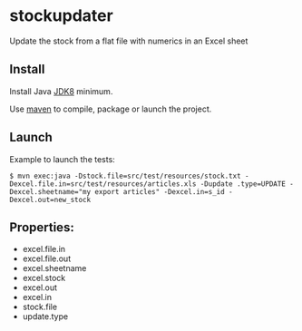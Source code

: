 # stockupdater
Update the stock from a flat file with numerics in an Excel sheet

## Install

Install Java [JDK8](http://www.oracle.com/technetwork/java/javase/downloads/jdk8-downloads-2133151.html) minimum.

Use [maven](http://maven.apache.org/download.cgi) to compile, package or launch the project.

## Launch

Example to launch the tests:

`$ mvn exec:java -Dstock.file=src/test/resources/stock.txt -Dexcel.file.in=src/test/resources/articles.xls -Dupdate
.type=UPDATE -Dexcel.sheetname="my export articles" -Dexcel.in=s_id -Dexcel.out=new_stock`

## Properties:

* excel.file.in
* excel.file.out
* excel.sheetname
* excel.stock
* excel.out
* excel.in
* stock.file
* update.type

